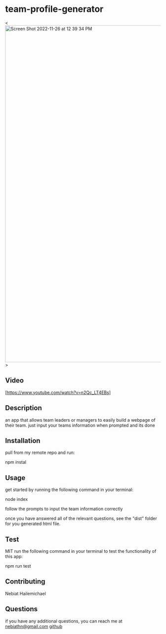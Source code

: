 
  # team-profile-generator
<<img width="1089" alt="Screen Shot 2022-11-26 at 12 39 34 PM" src="https://user-images.githubusercontent.com/104470467/204102042-87576571-5a98-428f-963d-f3bda82a41f1.png">>

  ## Video 
  
[https://www.youtube.com/watch?v=n2Qc_LT4EBs]
 ## Description
  an app that allows team leaders or managers to easily build a webpage of their team. just input your teams information when prompted and its done
  ## Installation
  pull from my remote repo and run:

npm instal
  ## Usage
  get started by running the following command in your terminal:

node index

follow the prompts to input the team information correctly

once you have answered all of the relevant questions, see the "dist" folder for you generated html file.
  ## Test
  MIT
 run the following command in your terminal to test the functionality of this app:

npm run test
  ## Contributing
  Nebiat Hailemichael
  ## Questions
  if you have any additional questions, you can reach me at nebiathn@gmail.com
  [github](https://github.com/NebiatHNana)
